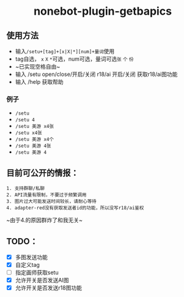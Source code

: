 # <center>nonebot-plugin-getbapics</center>
## 使用方法
* 输入```/setu+[tag]+[x|X|*][num]+量词```使用
* tag自选， ```x``` ```X``` ```*```可选，num可选，量词可选```张``` ```个``` ```份```
* ~已实现空格自由~
* 输入 /setu open/close/开启/关闭 r18/ai 开启/关闭 获取r18/ai图功能
* 输入 /help 获取帮助
### 例子
* ```/setu```
* ```/setu 4```
* ```/setu 美游 x4张```
* ```/setu x4张```
* ```/setu 美游 x4个```
* ```/setu 美游 4张```
* ```/setu 美游 4```

## 目前可公开的情报：
```
1. 支持群聊/私聊
2. API流量有限制，不要过于频繁调用
3. 图片过大可能发送时间较长，请耐心等待
4. adapter-red没有获取发送者id的功能，所以没写r18/ai鉴权
```
~由于4.的原因群炸了和我无关~
## TODO：

- [x] 多图发送功能
- [x] 自定义tag
- [ ] 指定画师获取setu
- [x] 允许开关是否发送AI图
- [x] 允许开关是否发送r18图功能
